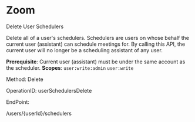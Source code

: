 #     Zoom


Delete User Schedulers

Delete all of a user's schedulers. Schedulers are users on whose behalf the current user (assistant) can schedule meetings for. By calling this API, the current user will no longer be a scheduling assistant of any user. 

**Prerequisite**: Current user (assistant) must be under the same account as the scheduler.
**Scopes**: `user:write:admin` `user:write`

Method: Delete

OperationID: userSchedulersDelete

EndPoint:

/users/{userId}/schedulers

